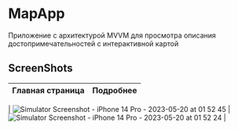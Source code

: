 # MapApp
Приложение с архитектурой MVVM для просмотра описания достопримечательностей с интерактивной картой

 ## ScreenShots
 | Главная страница  | Подробнее | 
| ------------- | ------------- |  

| ![Simulator Screenshot - iPhone 14 Pro - 2023-05-20 at 01 52 45](https://github.com/dsm5e/MapApp/assets/88927934/6a175121-5624-437d-b6c3-421ec4bbe3c2) | ![Simulator Screenshot - iPhone 14 Pro - 2023-05-20 at 01 52 24](https://github.com/dsm5e/MapApp/assets/88927934/dd29b446-3c78-4813-8ee9-6052841e7452) | 


